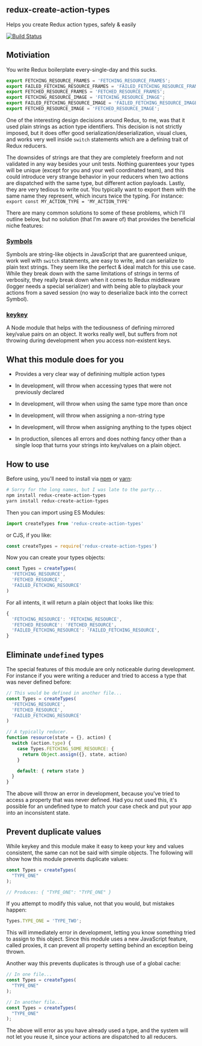 redux-create-action-types
-------------------------

Helps you create Redux action types, safely & easily

[![Build Status](https://travis-ci.org/tbranyen/redux-create-action-types.svg?branch=master)](https://travis-ci.org/tbranyen/redux-create-action-types)

## Motiviation

You write Redux boilerplate every-single-day and this sucks.

``` js
export FETCHING_RESOURCE_FRAMES = 'FETCHING_RESOURCE_FRAMES';
export FAILED_FETCHING_RESOURCE_FRAMES = 'FAILED_FETCHING_RESOURCE_FRAMES';
export FETCHED_RESOURCE_FRAMES = 'FETCHED_RESOURCE_FRAMES';
export FETCHING_RESOURCE_IMAGE = 'FETCHING_RESOURCE_IMAGE';
export FAILED_FETCHING_RESOURCE_IMAGE = 'FAILED_FETCHING_RESOURCE_IMAGE';
export FETCHED_RESOURCE_IMAGE = 'FETCHED_RESOURCE_IMAGE';
```

One of the interesting design decisions around Redux, to me, was that it used
plain strings as action type identifiers. This decision is not strictly
imposed, but it does offer good serialization/deserialization, visual clues,
and works very well inside `switch` statements which are a defining trait of
Redux reducers.

The downsides of strings are that they are completely freeform and not
validated in any way besides your unit tests. Nothing guarentees your types
will be unique (except for you and your well coordinated team), and this could
introduce very strange behavior in your reducers when two actions are
dispatched with the same type, but different action payloads. Lastly, they are
very tedious to write out. You typically want to export them with the same name
they represent, which incurs twice the typing. For instance: `export const
MY_ACTION_TYPE = 'MY_ACTION_TYPE'`

There are many common solutions to some of these problems, which I'll outline
below, but no solution (that I'm aware of) that provides the beneficial niche
features:

### [Symbols](https://developer.mozilla.org/en-US/docs/Web/JavaScript/Reference/Global_Objects/Symbol)

Symbols are string-like objects in JavaScript that are guarenteed unique, work
well with `switch` statements, are easy to write, and can serialize to plain
text strings. They seem like the perfect & ideal match for this use case. While
they break down with the same limitations of strings in terms of verbosity,
they really break down when it comes to Redux middleware (logger needs a
special serializer) and with being able to playback your actions from a saved
session (no way to deserialize back into the correct Symbol).

### [keykey](https://github.com/jameswomack/keykey)

A Node module that helps with the tediousness of defining mirrored key/value
pairs on an object. It works really well, but suffers from not throwing during
development when you access non-existent keys.

## What this module does for you

- Provides a very clear way of definining multiple action types

- In development, will throw when accessing types that were not previously declared
- In development, will throw when using the same type more than once
- In development, will throw when assigning a non-string type
- In development, will throw when assigning anything to the types object

- In production, silences all errors and does nothing fancy other than a single
  loop that turns your strings into key/values on a plain object.

## How to use

Before using, you'll need to install via [npm](https://npmjs.com) or
[yarn](https://yarnpkg.com):

``` sh
# Sorry for the long names, but I was late to the party...
npm install redux-create-action-types
yarn install redux-create-action-types
```

Then you can import using ES Modules:

``` js
import createTypes from 'redux-create-action-types'
```

or CJS, if you like:

``` js
const createTypes = require('redux-create-action-types')
```

Now you can create your types objects:

``` js
const Types = createTypes(
  'FETCHING_RESOURCE',
  'FETCHED_RESOURCE',
  'FAILED_FETCHING_RESOURCE'
)
```

For all intents, it will return a plain object that looks like this:

``` js
{
  'FETCHING_RESOURCE': 'FETCHING_RESOURCE',
  'FETCHED_RESOURCE': 'FETCHED_RESOURCE',
  'FAILED_FETCHING_RESOURCE': 'FAILED_FETCHING_RESOURCE',
}
```

## Eliminate `undefined` types

The special features of this module are only noticeable during development. For
instance if you were writing a reducer and tried to access a type that was
never defined before:

``` js
// This would be defined in another file...
const Types = createTypes(
  'FETCHING_RESOURCE',
  'FETCHED_RESOURCE',
  'FAILED_FETCHING_RESOURCE'
)

// A typically reducer.
function resource(state = {}, action) {
  switch (action.type) {
    case Types.FETCHING_SOME_RESOURCE: {
      return Object.assign({}, state, action)
    }

    default: { return state }
  }
}
```

The above will throw an error in development, because you've tried to access a
property that was never defined. Had you not used this, it's possible for an
undefined type to match your case check and put your app into an inconsistent
state.

## Prevent duplicate values

While keykey and this module make it easy to keep your key and values
consistent, the same can not be said with simple objects. The following will
show how this module prevents duplicate values:

``` js
const Types = createTypes(
  "TYPE_ONE"
);

// Produces: { "TYPE_ONE": "TYPE_ONE" }
```

If you attempt to modify this value, not that you would, but mistakes happen:

``` js
Types.TYPE_ONE = 'TYPE_TWO';
```

This will immediately error in development, letting you know something tried to
assign to this object. Since this module uses a new JavaScript feature, called
proxies, it can prevent all property setting behind an exception being thrown.

Another way this prevents duplicates is through use of a global cache:

``` js
// In one file...
const Types = createTypes(
  "TYPE_ONE"
);

// In another file...
const Types = createTypes(
  "TYPE_ONE"
);
```

The above will error as you have already used a type, and the system will not
let you reuse it, since your actions are dispatched to all reducers.
